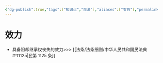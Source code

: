 ```yaml
---
{"dg-publish":true,"tags":["知识点","民法"],"aliases":["宥恕"],"permalink":"/学习笔记studyup/知识点cheese/感情表示/","dgPassFrontmatter":true,"created":"2024-07-14T19:18:02.732+08:00","updated":"2024-10-28T11:44:02.290+08:00"}
---
```


# 效力
- 具备阻却继承权丧失的效力>>> [[法条/法条细则/中华人民共和国民法典#^t1125\|民第 1125 条]]